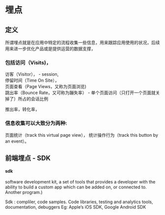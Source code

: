 # 埋点
## 定义
所谓埋点就是在应用中特定的流程收集一些信息，用来跟踪应用使用的状况，后续用来进一步优化产品或是提供运营的数据支撑，  

### 包括访问（Visits)，   
访客（Visitor）， - session,   
停留时间（Time On Site），  
页面查看（Page Views，又称为页面浏览)  
跳出率（Bounce Rate，又可称为蹦失率） - 单个页面访问（只打开一个页面就关掉了）所占的会话比例

推出率，转化率，

### 信息收集可以大致分为两种:
页面统计（track this virtual page view），
统计操作行为（track this button by an event）。


## 前端埋点 - SDK 

#### sdk 
software development kit, a set of tools that provides a developer with the ability to build a custom app which can be added on, or connected to. Another program.)

Sdk : compliler, code samples. Code libraries, testing and analytics tools, documentation, debuggers
Eg: Apple’s iOS SDK, Google Android SDK
